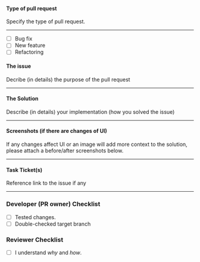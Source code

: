 #### Type of pull request

Specify the type of pull request.

---

- [ ] Bug fix
- [ ] New feature
- [ ] Refactoring

#### The issue

Decribe (in details) the purpose of the pull request

---

#### The Solution

Describe (in details) your implementation (how you solved the issue)

---

#### Screenshots (if there are changes of UI)

If any changes affect UI or an image will add more context to the solution, please attach a before/after screenshots below.

---

#### Task Ticket(s)

Reference link to the issue if any

---

### Developer (PR owner) Checklist

- [ ] Tested changes.
- [ ] Double-checked target branch

### Reviewer Checklist

- [ ] I understand _why_ and _how_.
